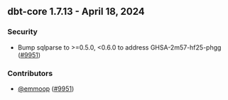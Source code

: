## dbt-core 1.7.13 - April 18, 2024

### Security

- Bump sqlparse to >=0.5.0, <0.6.0 to address GHSA-2m57-hf25-phgg ([#9951](https://github.com/dbt-labs/dbt-core/pull/9951))

### Contributors
- [@emmoop](https://github.com/emmoop) ([#9951](https://github.com/dbt-labs/dbt-core/pull/9951))
